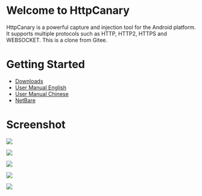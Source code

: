 # Welcome to HttpCanary

HttpCanary is a powerful capture and injection tool for the Android platform. It supports multiple protocols such as HTTP, HTTP2, HTTPS and WEBSOCKET. This is a clone from Gitee.

# Getting Started


- [Downloads](https://github.com/emtee40/HttpCanary-Import/assets/httpcanary_basic_v2.8.1.apk)
- [User Manual English](https://github.com/emtee40/HttpCanary-Import/blob/master/app_ug_en.md)
-  [User Manual Chinese](https://github.com/emtee40/HttpCanary-Import/blob/master/app_ug_zh.md)
- [NetBare](https://github.com/MegatronKing/NetBare)

# Screenshot


![](https://github.com/emtee40/HttpCanary-Import/blob/master/assets/main_screenshot.png)

![](https://github.com/emtee40/HttpCanary-Import/blob/master/assets/screenshot_en_01.png)

![](https://github.com/emtee40/HttpCanary-Import/blob/master/assets/screenshot_en_02.png)

![](https://github.com/emtee40/HttpCanary-Import/blob/master/assets/screenshot_en_03.png)

![](https://github.com/emtee40/HttpCanary-Import/blob/master/assets/screenshot_en_01.png)

